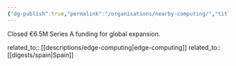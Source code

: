 ```yaml
---
{"dg-publish":true,"permalink":"/organisations/nearby-computing/","title":"Nearby Computing"}
---
```



Closed €6.5M Series A funding for global expansion.

related_to:: [[descriptions/edge-computing\|edge-computing]]
related_to:: [[digests/spain\|Spain]]
